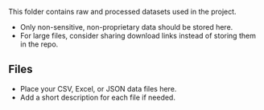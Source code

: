 This folder contains raw and processed datasets used in the project.

- Only non-sensitive, non-proprietary data should be stored here.
- For large files, consider sharing download links instead of storing them in the repo.

## Files
- Place your CSV, Excel, or JSON data files here.
- Add a short description for each file if needed.
